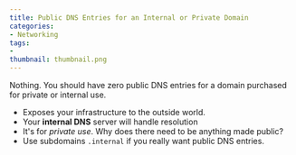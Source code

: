 ```yaml
---
title: Public DNS Entries for an Internal or Private Domain
categories:
- Networking
tags:
- 
thumbnail: thumbnail.png
---
```


Nothing. You should have zero public DNS entries for a domain purchased for private or internal use.

<!-- more -->

- Exposes your infrastructure to the outside world.
- Your **internal DNS** server will handle resolution
- It's for *private use*. Why does there need to be anything made public?
- Use subdomains `.internal` if you really want public DNS entries.
